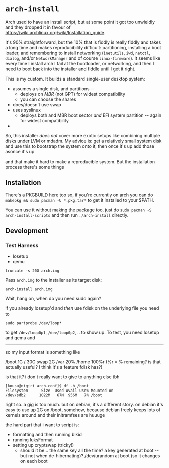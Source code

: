 # `arch-install`

Arch used to have an install script, but at some point it got too unwieldly and they dropped it in favour of https://wiki.archlinux.org/wiki/Installation_guide.

It's 90% straightforward, but the 10% that is fiddly is really fiddly and takes a long time and makes reproducibility difficult: partitioning, installing a boot loader, and remembering to install networking (`inetutils`, `iwd`, `netctl`, `dialog`, and/or `NetworkManager` and of course `linux-firmware`).
It seems like every time I install arch I fail at the bootloader, or networking, and then I need to boot back into the installer and fiddle until I get it right.

This is my custom. It builds a standard single-user desktop system:

- assumes a single disk, and partitions  -- 
  - deploys on *MBR* (not GPT) for widest compatibility
  - you can choose the shares
- does/doesn't use swap
- uses syslinux
  - deploys both and MBR boot sector *and* EFI system partition -- again for widest compatibility
-

So, this installer *does not* cover more exotic setups like combining multiple disks under LVM or mdadm.
My advice is: get a relatively small system disk and use this to bootstrap the system onto it, then once it's up add those asonce it's up  

and that make it hard to make a reproducible system.
But the installation process there's some things 

## Installation

There's a PKGBUILD here too so, if you're currently on arch you can do `makepkg && sudo pacman -U *.pkg.tar*` to get it installed to your $PATH.

You can use it without making the package too, just do `sudo pacman -S arch-install-scripts` and then run `./arch-install` directly.


## Development

### Test Harness

- losetup
- qemu


```
truncate -s 20G arch.img
```

Pass `arch.img` to the installer as its target disk:

```
arch-install arch.img
```

Wait, hang on, when do you need sudo again?

if you already losetup'd and *then* use fdisk on the underlying file you need to

```
sudo partprobe /dev/loop*
```

to get `/dev/loop0p1`, `/dev/loop0p2`, .. to show up.
To test, you need losetup and qemu and 



----------


so my input format is something like

/boot 1G
/ 30G
swap 2G
/var  20%
/home 100%r (%r = % remaining? is that actually useful? I think it's a feature fdisk has?)

is that it? i don't really want to give to anything else tbh

```
[kousu@nigiri arch-conf]$ df -h /boot
Filesystem      Size  Used Avail Use% Mounted on
/dev/sdb2      1022M   67M  956M   7% /boot
```

right so..a gig is too much.
but on debian, it's a different story. on debian it's easy to use up 2G on /boot, somehow, because debian freely keeps lots of kernels around and their initramfses are huuuge

the hard part that i want to script is:

- formatting and then running blkid
- running luksFormat
- setting up cryptswap (tricky!)
  - should it be... the same key all the time? a key generated at boot -- but not when de-hibernating)?  /dev/urandom at boot (so it changes on each boot
